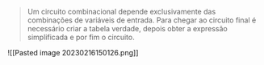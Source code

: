 >Um circuito combinacional depende exclusivamente das combinações de variáveis de entrada. Para chegar ao circuito final é necessário criar a tabela verdade, depois obter a expressão simplificada e por fim o circuito.

![[Pasted image 20230216150126.png]]

